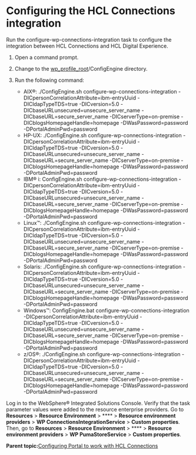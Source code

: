 # Configuring the HCL Connections integration

Run the configure-wp-connections-integration task to configure the integration between HCL Connections and HCL Digital Experience.

1.  Open a command prompt.

2.  Change to the [wp\_profile\_root](../reference/wpsdirstr.md#wp_profile_root)/ConfigEngine directory.

3.  Run the following command:

    -   AIX®: ./ConfigEngine.sh configure-wp-connections-integration -DICpersonCorrelationAttribute=ibm-entryUuid -DICldapTypeTDS=true -DICversion=5.0 -DICbaseURLunsecured=unsecure\_server\_name -DICbaseURL=secure\_server\_name -DICserverType=on-premise -DICblogsHomepageHandle=homepage -DWasPassword=password -DPortalAdminPwd=password
    -   HP-UX: ./ConfigEngine.sh configure-wp-connections-integration -DICpersonCorrelationAttribute=ibm-entryUuid -DICldapTypeTDS=true -DICversion=5.0 -DICbaseURLunsecured=unsecure\_server\_name -DICbaseURL=secure\_server\_name -DICserverType=on-premise -DICblogsHomepageHandle=homepage -DWasPassword=password -DPortalAdminPwd=password
    -   IBM® i: ConfigEngine.sh configure-wp-connections-integration -DICpersonCorrelationAttribute=ibm-entryUuid -DICldapTypeTDS=true -DICversion=5.0 -DICbaseURLunsecured=unsecure\_server\_name -DICbaseURL=secure\_server\_name -DICserverType=on-premise -DICblogsHomepageHandle=homepage -DWasPassword=password -DPortalAdminPwd=password
    -   Linux™: ./ConfigEngine.sh configure-wp-connections-integration -DICpersonCorrelationAttribute=ibm-entryUuid -DICldapTypeTDS=true -DICversion=5.0 -DICbaseURLunsecured=unsecure\_server\_name -DICbaseURL=secure\_server\_name -DICserverType=on-premise -DICblogsHomepageHandle=homepage -DWasPassword=password -DPortalAdminPwd=password
    -   Solaris: ./ConfigEngine.sh configure-wp-connections-integration -DICpersonCorrelationAttribute=ibm-entryUuid -DICldapTypeTDS=true -DICversion=5.0 -DICbaseURLunsecured=unsecure\_server\_name -DICbaseURL=secure\_server\_name -DICserverType=on-premise -DICblogsHomepageHandle=homepage -DWasPassword=password -DPortalAdminPwd=password
    -   Windows™: ConfigEngine.bat configure-wp-connections-integration -DICpersonCorrelationAttribute=ibm-entryUuid -DICldapTypeTDS=true -DICversion=5.0 -DICbaseURLunsecured=unsecure\_server\_name -DICbaseURL=secure\_server\_name -DICserverType=on-premise -DICblogsHomepageHandle=homepage -DWasPassword=password -DPortalAdminPwd=password
    -   z/OS®: ./ConfigEngine.sh configure-wp-connections-integration -DICpersonCorrelationAttribute=ibm-entryUuid -DICldapTypeTDS=true -DICversion=5.0 -DICbaseURLunsecured=unsecure\_server\_name -DICbaseURL=secure\_server\_name -DICserverType=on-premise -DICblogsHomepageHandle=homepage -DWasPassword=password -DPortalAdminPwd=password

Log in to the WebSphere® Integrated Solutions Console. Verify that the task parameter values were added to the resource enterprise providers. Go to **Resources** \> **Resource Environment** \> **** \> **Resource environment providers** \> **WP ConnectionsIntegrationService** \> **Custom properties**. Then, go to **Resources** \> **Resource Environment** \> **** \> **Resource environment providers** \> **WP PumaStoreService** \> **Custom properties**.

**Parent topic:**[Configuring Portal to work with HCL Connections](../config/cfg_ptl_with_conn.md)

